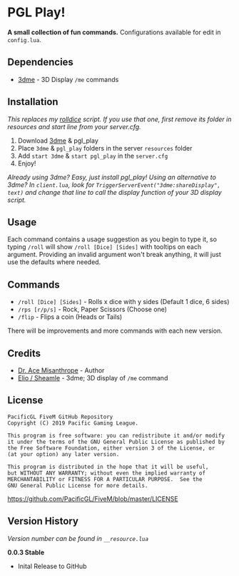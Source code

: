 # PGL Play!
**A small collection of fun commands.** Configurations available for edit in `config.lua`.


## Dependencies
* [3dme](https://github.com/Sheamle/3dme) - 3D Display `/me` commands

## Installation
*This replaces my [rolldice](https://github.com/PacificGL/FiveM/tree/master/rolldice) script. If you use that one, first remove its folder in resources and start line from your server.cfg.*

1. Download [3dme](https://github.com/Sheamle/3dme) & pgl_play
2. Place `3dme` & `pgl_play` folders in the server `resources` folder
3. Add `start 3dme` & `start pgl_play` in the `server.cfg`
4. Enjoy!

*Already using 3dme? Easy, just install pgl_play! Using an alternative to 3dme? In `client.lua`, look for `TriggerServerEvent("3dme:shareDisplay", text)` and change that line to call the display function of your 3D display script.*

## Usage
Each command contains a usage suggestion as you begin to type it, so typing `/roll` will show `/roll [Dice] [Sides]` with tooltips on each argument. Providing an invalid argument won't break anything, it will just use the defaults where needed.

## Commands
* `/roll [Dice] [Sides]` - Rolls x dice with y sides (Default 1 dice, 6 sides)
* `/rps [r/p/s]` - Rock, Paper Scissors (Choose one)
* `/flip` - Flips a coin (Heads or Tails)

There will be improvements and more commands with each new version.

## Credits
* [Dr. Ace Misanthrope](https://github.com/FlyingAce015) - Author
* [Elio / Sheamle](https://github.com/Sheamle/3dme) - 3dme; 3D display of `/me` command

## License
    PacificGL FiveM GitHub Repository
    Copyright (C) 2019 Pacific Gaming League.

    This program is free software: you can redistribute it and/or modify
    it under the terms of the GNU General Public License as published by
    the Free Software Foundation, either version 3 of the License, or
    (at your option) any later version.

    This program is distributed in the hope that it will be useful,
    but WITHOUT ANY WARRANTY; without even the implied warranty of
    MERCHANTABILITY or FITNESS FOR A PARTICULAR PURPOSE.  See the
    GNU General Public License for more details.
https://github.com/PacificGL/FiveM/blob/master/LICENSE

## Version History
*Version number can be found in `__resource.lua`*

**0.0.3 Stable**
* Inital Release to GitHub
